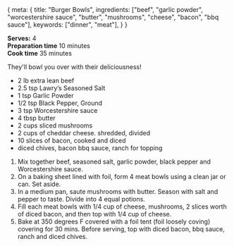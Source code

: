 <route>
{
  meta: {
    title: "Burger Bowls",
    ingredients: ["beef", "garlic powder", "worcestershire sauce", "butter", "mushrooms", "cheese", "bacon", "bbq sauce"],
    keywords: ["dinner", "meat"],
  }
}
</route>

<Layout>

<RecipeImage src="/recipeasy/burger-bowls.jpg" alt="Burger Bowls" />

**Serves:** 4\
**Preparation time** 10 minutes\
**Cook time** 35 minutes

They'll bowl you over with their deliciousness!

<RecipeIngredients>

- 2 lb extra lean beef
- 2.5 tsp Lawry’s Seasoned Salt
- 1 tsp Garlic Powder
- 1/2 tsp Black Pepper, Ground
- 3 tsp Worcestershire sauce
- 4 tbsp butter
- 2 cups sliced mushrooms
- 2 cups of cheddar cheese. shredded, divided
- 10 slices of bacon, cooked and diced
- diced chives, bacon bbq sauce, ranch for topping

</RecipeIngredients>

<RecipeMethod>

1. Mix together beef, seasoned salt, garlic powder, black pepper and Worcestershire sauce.
2. On a baking sheet lined with foil, form 4 meat bowls using a clean jar or can. Set aside.
3. In a medium pan, saute mushrooms with butter. Season with salt and pepper to taste. Divide into 4 equal potions.
4. Fill each meat bowls with 1/4 cup of cheese, mushrooms, 2 slices worth of diced bacon, and then top with 1/4 cup of cheese.
5. Bake at 350 degrees F covered with a foil tent (foil loosely coving) covering for 30 mins. Before serving, top with diced bacon, bbq sauce, ranch and diced chives.

</RecipeMethod>

</Layout>
